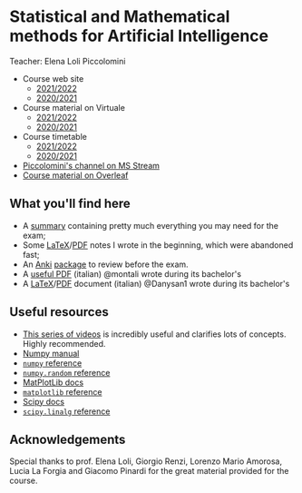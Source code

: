 # Statistical and Mathematical methods for Artificial Intelligence
Teacher: Elena Loli Piccolomini

- Course web site
  - [2021/2022](https://www.unibo.it/en/teaching/course-unit-catalogue/course-unit/2021/446599)
  - [2020/2021](https://www.unibo.it/en/teaching/course-unit-catalogue/course-unit/2020/446599)
- Course material on Virtuale
  - [2021/2022](https://virtuale.unibo.it/course/view.php?id=25811)
  - [2020/2021](https://virtuale.unibo.it/course/view.php?id=18589)
- Course timetable
  - [2021/2022](https://www.unibo.it/en/teaching/course-unit-catalogue/course-unit/2021/446599/orariolezioni)
  - [2020/2021](https://www.unibo.it/en/teaching/course-unit-catalogue/course-unit/2020/446599/orariolezioni)
- [Piccolomini's channel on MS Stream](https://web.microsoftstream.com/user/bd703bf9-150b-46e6-ab1a-76f6bfb354b9)
- [Course material on Overleaf](https://www.overleaf.com/project/5f60c5c944a6da000183463e)

## What you'll find here
- A [summary](Review-notes.md) containing pretty much everything you may need for the exam;
- Some [LaTeX](sec5.tex)/[PDF](sec5.pdf) notes I wrote in the beginning, which were abandoned fast;
- An [Anki](https://apps.ankiweb.net) [package](Statistics%20and%20Mathematical%20Methods%20for%20AI.apkg) to review before the exam.
- A [useful PDF](other_resources/Useful%20PDF%20I%20wrote%20in%20my%20bachelors.pdf) (italian) @montali wrote during its bachelor's
- A [LaTeX](other_resources/analisi2.tex)/[PDF](other_resources/analisi2.pdf) document (italian) @Danysan1 wrote during its bachelor's

## Useful resources

- [This series of videos](https://www.youtube.com/watch?v=fNk_zzaMoSs&list=PLZHQObOWTQDPD3MizzM2xVFitgF8hE_ab) is incredibly useful and clarifies lots of concepts. Highly recommended.
- [Numpy manual](https://numpy.org/doc/stable/)
- [`numpy` reference](https://numpy.org/doc/stable/reference/index.html)
- [`numpy.random` reference](https://numpy.org/doc/stable/reference/random/)
- [MatPlotLib docs](https://matplotlib.org/contents.html)
- [`matplotlib` reference](https://matplotlib.org/api/index.html)
- [Scipy docs](https://docs.scipy.org/doc/scipy/reference/)
- [`scipy.linalg` reference](https://docs.scipy.org/doc/scipy/reference/linalg.html)

## Acknowledgements

Special thanks to prof. Elena Loli, Giorgio Renzi, Lorenzo Mario Amorosa, Lucia La Forgia and Giacomo Pinardi for the great material provided for the course.
